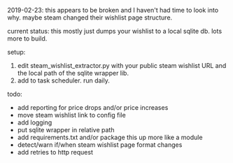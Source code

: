 

2019-02-23: this appears to be broken and I haven't had time to look into why. maybe steam changed their wishlist page structure.

current status: this mostly just dumps your wishlist to a local sqlite db. lots more to build. 


setup:
1. edit steam_wishlist_extractor.py with your public steam wishlist URL and the local path of the sqlite wrapper lib.
2. add to task scheduler. run daily. 


todo:
* add reporting for price drops and/or price increases
* move steam wishlist link to config file
* add logging
* put sqlite wrapper in relative path
* add requirements.txt and/or package this up more like a module
* detect/warn if/when steam wishlist page format changes
* add retries to http request
